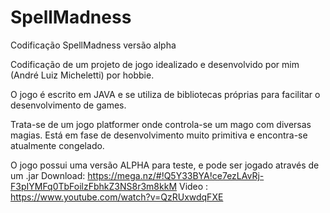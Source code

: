 # SpellMadness
Codificação SpellMadness versão alpha

Codificação de um projeto de jogo idealizado e desenvolvido por mim (André Luiz Micheletti) por hobbie.

O jogo é escrito em JAVA e se utiliza de bibliotecas próprias para facilitar o desenvolvimento de games.

Trata-se de um jogo platformer onde controla-se um mago com diversas magias. Está em fase de desenvolvimento muito
primitiva e encontra-se atualmente congelado.

O jogo possui uma versão ALPHA para teste, e pode ser jogado através de um .jar
Download: https://mega.nz/#!Q5Y33BYA!ce7ezLAvRj-F3pIYMFq0TbFoilzFbhkZ3NS8r3m8kkM
Video : https://www.youtube.com/watch?v=QzRUxwdqFXE
